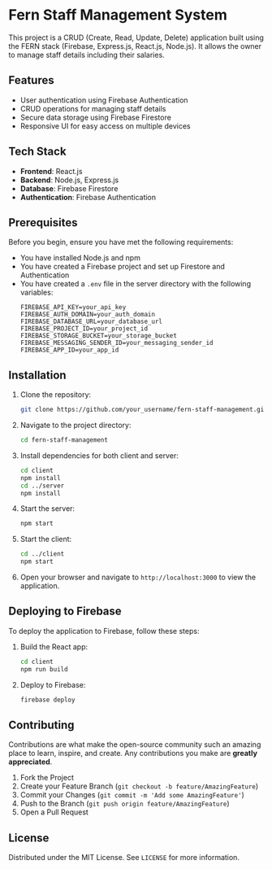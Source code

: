 # Fern Staff Management System

This project is a CRUD (Create, Read, Update, Delete) application built using the FERN stack (Firebase, Express.js, React.js, Node.js). It allows the owner to manage staff details including their salaries.

## Features

- User authentication using Firebase Authentication
- CRUD operations for managing staff details
- Secure data storage using Firebase Firestore
- Responsive UI for easy access on multiple devices

## Tech Stack

- **Frontend**: React.js
- **Backend**: Node.js, Express.js
- **Database**: Firebase Firestore
- **Authentication**: Firebase Authentication

## Prerequisites

Before you begin, ensure you have met the following requirements:

- You have installed Node.js and npm
- You have created a Firebase project and set up Firestore and Authentication
- You have created a `.env` file in the server directory with the following variables:
  ```
  FIREBASE_API_KEY=your_api_key
  FIREBASE_AUTH_DOMAIN=your_auth_domain
  FIREBASE_DATABASE_URL=your_database_url
  FIREBASE_PROJECT_ID=your_project_id
  FIREBASE_STORAGE_BUCKET=your_storage_bucket
  FIREBASE_MESSAGING_SENDER_ID=your_messaging_sender_id
  FIREBASE_APP_ID=your_app_id
  ```

## Installation

1. Clone the repository:

   ```bash
   git clone https://github.com/your_username/fern-staff-management.git
   ```

2. Navigate to the project directory:

   ```bash
   cd fern-staff-management
   ```

3. Install dependencies for both client and server:

   ```bash
   cd client
   npm install
   cd ../server
   npm install
   ```

4. Start the server:

   ```bash
   npm start
   ```

5. Start the client:

   ```bash
   cd ../client
   npm start
   ```

6. Open your browser and navigate to `http://localhost:3000` to view the application.

## Deploying to Firebase

To deploy the application to Firebase, follow these steps:

1. Build the React app:

   ```bash
   cd client
   npm run build
   ```

2. Deploy to Firebase:

   ```bash
   firebase deploy
   ```

## Contributing

Contributions are what make the open-source community such an amazing place to learn, inspire, and create. Any contributions you make are **greatly appreciated**.

1. Fork the Project
2. Create your Feature Branch (`git checkout -b feature/AmazingFeature`)
3. Commit your Changes (`git commit -m 'Add some AmazingFeature'`)
4. Push to the Branch (`git push origin feature/AmazingFeature`)
5. Open a Pull Request

## License

Distributed under the MIT License. See `LICENSE` for more information.

